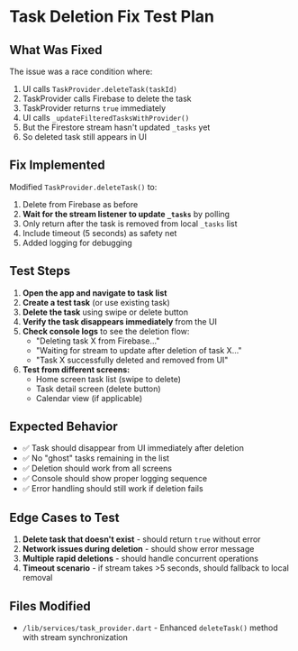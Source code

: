 # Task Deletion Fix Test Plan

## What Was Fixed

The issue was a race condition where:

1. UI calls `TaskProvider.deleteTask(taskId)`
2. TaskProvider calls Firebase to delete the task
3. TaskProvider returns `true` immediately
4. UI calls `_updateFilteredTasksWithProvider()`
5. But the Firestore stream hasn't updated `_tasks` yet
6. So deleted task still appears in UI

## Fix Implemented

Modified `TaskProvider.deleteTask()` to:

1. Delete from Firebase as before
2. **Wait for the stream listener to update `_tasks`** by polling
3. Only return after the task is removed from local `_tasks` list
4. Include timeout (5 seconds) as safety net
5. Added logging for debugging

## Test Steps

1. **Open the app and navigate to task list**
2. **Create a test task** (or use existing task)
3. **Delete the task** using swipe or delete button
4. **Verify the task disappears immediately** from the UI
5. **Check console logs** to see the deletion flow:
   - "Deleting task X from Firebase..."
   - "Waiting for stream to update after deletion of task X..."
   - "Task X successfully deleted and removed from UI"
6. **Test from different screens:**
   - Home screen task list (swipe to delete)
   - Task detail screen (delete button)
   - Calendar view (if applicable)

## Expected Behavior

- ✅ Task should disappear from UI immediately after deletion
- ✅ No "ghost" tasks remaining in the list
- ✅ Deletion should work from all screens
- ✅ Console should show proper logging sequence
- ✅ Error handling should still work if deletion fails

## Edge Cases to Test

1. **Delete task that doesn't exist** - should return `true` without error
2. **Network issues during deletion** - should show error message
3. **Multiple rapid deletions** - should handle concurrent operations
4. **Timeout scenario** - if stream takes >5 seconds, should fallback to local removal

## Files Modified

- `/lib/services/task_provider.dart` - Enhanced `deleteTask()` method with stream synchronization
